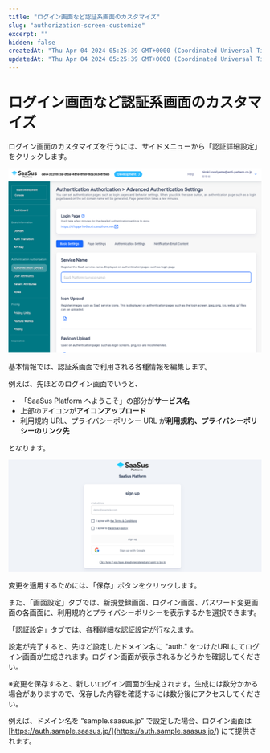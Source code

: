 ```yaml
---
title: "ログイン画面など認証系画面のカスタマイズ"
slug: "authorization-screen-customize"
excerpt: ""
hidden: false
createdAt: "Thu Apr 04 2024 05:25:39 GMT+0000 (Coordinated Universal Time)"
updatedAt: "Thu Apr 04 2024 05:25:39 GMT+0000 (Coordinated Universal Time)"
---
```


# ログイン画面など認証系画面のカスタマイズ

ログイン画面のカスタマイズを行うには、サイドメニューから「認証詳細設定」をクリックします。

![01](/ja/img/saas-development-console/authorization-screen-customize-01.png)

基本情報では、認証系画面で利用される各種情報を編集します。

例えば、先ほどのログイン画面でいうと、

- 「SaaSus Platform へようこそ」の部分が**サービス名**
- 上部のアイコンが**アイコンアップロード**
- 利用規約 URL、プライバシーポリシー URL が**利用規約、プライバシーポリシーのリンク先** 

となります。

![02](/ja/img/saas-development-console/authorization-screen-customize-02.png)

変更を適用するためには、「保存」ボタンをクリックします。

また、「画面設定」タブでは、新規登録画面、ログイン画面、パスワード変更画面の各画面に、利用規約とプライバシーポリシーを表示するかを選択できます。

「認証設定」タブでは、各種詳細な認証設定が行なえます。

設定が完了すると、先ほど設定したドメイン名に "auth." をつけたURLにてログイン画面が生成されます。ログイン画面が表示されるかどうかを確認してください。

※変更を保存すると、新しいログイン画面が生成されます。生成には数分かかる場合がありますので、保存した内容を確認するには数分後にアクセスしてください。

例えば、ドメイン名を “sample.saasus.jp” で設定した場合、ログイン画面は [https://auth.sample.saasus.jp/](https://auth.sample.saasus.jp/) にて提供されます。

